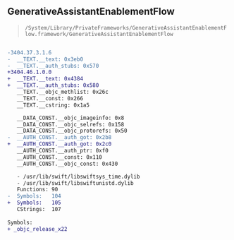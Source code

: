 ## GenerativeAssistantEnablementFlow

> `/System/Library/PrivateFrameworks/GenerativeAssistantEnablementFlow.framework/GenerativeAssistantEnablementFlow`

```diff

-3404.37.3.1.6
-  __TEXT.__text: 0x3eb0
-  __TEXT.__auth_stubs: 0x570
+3404.46.1.0.0
+  __TEXT.__text: 0x4384
+  __TEXT.__auth_stubs: 0x580
   __TEXT.__objc_methlist: 0x26c
   __TEXT.__const: 0x266
   __TEXT.__cstring: 0x1a5

   __DATA_CONST.__objc_imageinfo: 0x8
   __DATA_CONST.__objc_selrefs: 0x158
   __DATA_CONST.__objc_protorefs: 0x50
-  __AUTH_CONST.__auth_got: 0x2b8
+  __AUTH_CONST.__auth_got: 0x2c0
   __AUTH_CONST.__auth_ptr: 0xf0
   __AUTH_CONST.__const: 0x110
   __AUTH_CONST.__objc_const: 0x430

   - /usr/lib/swift/libswiftsys_time.dylib
   - /usr/lib/swift/libswiftunistd.dylib
   Functions: 90
-  Symbols:   104
+  Symbols:   105
   CStrings:  107
 
Symbols:
+ _objc_release_x22

```
